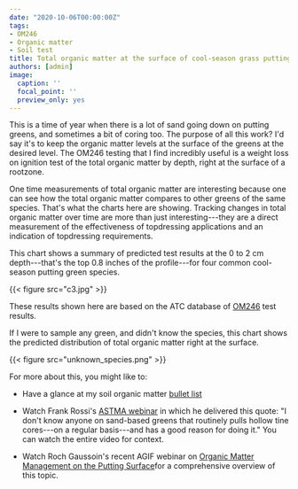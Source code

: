 ```yaml
---
date: "2020-10-06T00:00:00Z"
tags:
- OM246
- Organic matter
- Soil test
title: Total organic matter at the surface of cool-season grass putting greens
authors: [admin]
image:
  caption: ''
  focal_point: ''
  preview_only: yes
---
```


This is a time of year when there is a lot of sand going down on putting greens, and sometimes a bit of coring too. The purpose of all this work? I'd say it's to keep the organic matter levels at the surface of the greens at the desired level. The OM246 testing that I find incredibly useful is a weight loss on ignition test of the total organic matter by depth, right at the surface of a rootzone.

One time measurements of total organic matter are interesting because one can see how the total organic matter compares to other greens of the same species. That's what the charts here are showing. Tracking changes in total organic matter over time are more than just interesting---they are a direct measurement of the effectiveness of topdressing applications and an indication of topdressing requirements.

This chart shows a summary of predicted test results at the 0 to 2 cm depth---that's the top 0.8 inches of the profile---for four common cool-season putting green species.

{{< figure src="c3.jpg" >}}

These results shown here are based on the ATC database of [OM246](https://www.asianturfgrass.com/tags/#om246) test results.

If I were to sample any green, and didn't know the species, this chart shows the predicted distribution of total organic matter right at the surface.

{{< figure src="unknown_species.png" >}}

For more about this, you might like to:

* Have a glance at my soil organic matter [bullet list](https://www.asianturfgrass.com/2020-02-17-soil-organic-matter-bullet-list/)

* Watch Frank Rossi's [ASTMA webinar](https://youtu.be/iMtn6_Uxm3o?t=3835) in which he delivered this quote: "I don't know anyone on sand-based greens that routinely pulls hollow tine cores---on a regular basis---and has a good reason for doing it." You can watch the entire video for context.

* Watch Roch Gaussoin's recent AGIF webinar on [Organic Matter Management on the Putting Surface](https://youtu.be/Nzgl6-vQOtw)for a comprehensive overview of this topic.



